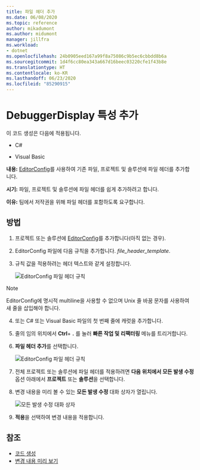 ```yaml
---
title: 파일 헤더 추가
ms.date: 06/08/2020
ms.topic: reference
author: mikadumont
ms.author: midumont
manager: jillfra
ms.workload:
- dotnet
ms.openlocfilehash: 24b0905eed167a99f8a75086c9b5ec6cbbdd8b6a
ms.sourcegitcommit: 1d4f6cc80ea343a667d16beec03220cfe1f43b8e
ms.translationtype: HT
ms.contentlocale: ko-KR
ms.lasthandoff: 06/23/2020
ms.locfileid: "85290915"
---
```

# <a name="add-debuggerdisplay-attribute"></a>DebuggerDisplay 특성 추가

이 코드 생성은 다음에 적용됩니다.

- C#

- Visual Basic

**내용:** [EditorConfig](https://docs.microsoft.com/visualstudio/ide/create-portable-custom-editor-options#add-an-editorconfig-file-to-a-project)를 사용하여 기존 파일, 프로젝트 및 솔루션에 파일 헤더를 추가합니다.

**시기:** 파일, 프로젝트 및 솔루션에 파일 헤더를 쉽게 추가하려고 합니다.

**이유:** 팀에서 저작권을 위해 파일 헤더를 포함하도록 요구합니다. 

## <a name="how-to"></a>방법

1. 프로젝트 또는 솔루션에 [EditorConfig](https://docs.microsoft.com/visualstudio/ide/create-portable-custom-editor-options#add-an-editorconfig-file-to-a-project)를 추가합니다(아직 없는 경우).

2. EditorConfig 파일에 다음 규칙을 추가합니다. *file_header_template*.

3. 규칙 값을 적용하려는 헤더 텍스트와 같게 설정합니다.

    ![EditorConfig 파일 헤더 규칙](media/add-file-header-rule.png)

> [!NOTE]
> EditorConfig에 명시적 multiline을 사용할 수 없으며 Unix 줄 바꿈 문자를 사용하여 새 줄을 삽입해야 합니다.

4. 또는 C# 또는 Visual Basic 파일의 첫 번째 줄에 캐럿을 추가합니다.

5. 줄의 임의 위치에서 **Ctrl**+ **.** 를 눌러 **빠른 작업 및 리팩터링** 메뉴를 트리거합니다.

6. **파일 헤더 추가**를 선택합니다. 

    ![EditorConfig 파일 헤더 규칙](media/add-file-header.png)

7. 전체 프로젝트 또는 솔루션에 파일 헤더를 적용하려면 **다음 위치에서 모든 발생 수정** 옵션 아래에서 **프로젝트** 또는 **솔루션**을 선택합니다.

8. 변경 내용을 미리 볼 수 있는 **모든 발생 수정** 대화 상자가 열립니다.

    ![모든 발생 수정 대화 상자](media/file-header-preview-changes.png)

8. **적용**을 선택하여 변경 내용을 적용합니다.

## <a name="see-also"></a>참조

- [코드 생성](../code-generation-in-visual-studio.md)
- [변경 내용 미리 보기](../../ide/preview-changes.md)
